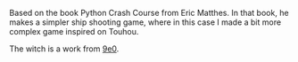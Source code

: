 Based on the book Python Crash Course from Eric Matthes.
In that book, he makes a simpler ship shooting game, where in this case I made a bit more complex game inspired on Touhou.


The witch is a work from [9e0](https://9e0.itch.io/).
